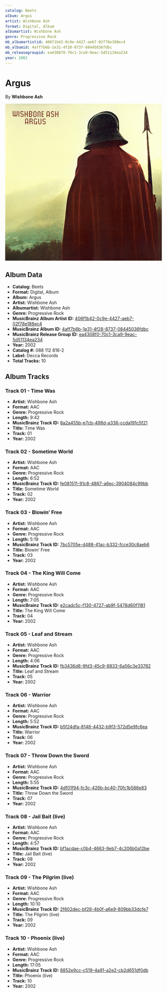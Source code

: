 ```yaml
---
catalog: Beets
album: Argus
artist: Wishbone Ash
format: Digital, Album
albumartist: Wishbone Ash
genre: Progressive Rock
mb_albumartistid: 406f1b42-0c9e-4427-aeb7-02f78e188ec4
mb_albumid: 4aff7b6b-1e31-4f28-8737-08445036fdbc
mb_releasegroupid: ea4308f0-70c1-3ca9-9eac-5d51134ea234
year: 2002
---
```


# Argus

By **Wishbone Ash**

![](../../assets/beetscovers/Wishbone_Ash-Argus.png)

## Album Data

- **Catalog:** Beets
- **Format:** Digital, Album
- **Album:** Argus
- **Artist:** Wishbone Ash
- **Albumartist:** Wishbone Ash
- **Genre:** Progressive Rock
- **MusicBrainz Album Artist ID:** [406f1b42-0c9e-4427-aeb7-02f78e188ec4](https://musicbrainz.org/artist/406f1b42-0c9e-4427-aeb7-02f78e188ec4)
- **MusicBrainz Album ID:** [4aff7b6b-1e31-4f28-8737-08445036fdbc](https://musicbrainz.org/release/4aff7b6b-1e31-4f28-8737-08445036fdbc)
- **MusicBrainz Release Group ID:** [ea4308f0-70c1-3ca9-9eac-5d51134ea234](https://musicbrainz.org/release-group/ea4308f0-70c1-3ca9-9eac-5d51134ea234)
- **Year:** 2002
- **Catalog #:** 088 112 816-2
- **Label:** Decca Records
- **Total Tracks:** 10

## Album Tracks

### Track 01 - Time Was

- **Artist:** Wishbone Ash
- **Format:** AAC
- **Genre:** Progressive Rock
- **Length:** 9:42
- **MusicBrainz Track ID:** [8a2a455b-e7cb-498d-a336-ccda191c5f21](https://musicbrainz.org/recording/8a2a455b-e7cb-498d-a336-ccda191c5f21)
- **Title:** Time Was
- **Track:** 01
- **Year:** 2002

### Track 02 - Sometime World

- **Artist:** Wishbone Ash
- **Format:** AAC
- **Genre:** Progressive Rock
- **Length:** 6:52
- **MusicBrainz Track ID:** [fe081511-91c8-4867-a6ec-3904084c99bb](https://musicbrainz.org/recording/fe081511-91c8-4867-a6ec-3904084c99bb)
- **Title:** Sometime World
- **Track:** 02
- **Year:** 2002

### Track 03 - Blowin’ Free

- **Artist:** Wishbone Ash
- **Format:** AAC
- **Genre:** Progressive Rock
- **Length:** 5:19
- **MusicBrainz Track ID:** [7bc5705e-d488-41ac-b332-fcce30c8aeb6](https://musicbrainz.org/recording/7bc5705e-d488-41ac-b332-fcce30c8aeb6)
- **Title:** Blowin’ Free
- **Track:** 03
- **Year:** 2002

### Track 04 - The King Will Come

- **Artist:** Wishbone Ash
- **Format:** AAC
- **Genre:** Progressive Rock
- **Length:** 7:05
- **MusicBrainz Track ID:** [e2cadc5c-f130-4727-ab9f-5478d60f1181](https://musicbrainz.org/recording/e2cadc5c-f130-4727-ab9f-5478d60f1181)
- **Title:** The King Will Come
- **Track:** 04
- **Year:** 2002

### Track 05 - Leaf and Stream

- **Artist:** Wishbone Ash
- **Format:** AAC
- **Genre:** Progressive Rock
- **Length:** 4:06
- **MusicBrainz Track ID:** [fb3436d8-9fd3-45c9-8833-6a56c3e33782](https://musicbrainz.org/recording/fb3436d8-9fd3-45c9-8833-6a56c3e33782)
- **Title:** Leaf and Stream
- **Track:** 05
- **Year:** 2002

### Track 06 - Warrior

- **Artist:** Wishbone Ash
- **Format:** AAC
- **Genre:** Progressive Rock
- **Length:** 5:52
- **MusicBrainz Track ID:** [b5f24dfa-8148-4432-b9f3-572d5e9fc6ea](https://musicbrainz.org/recording/b5f24dfa-8148-4432-b9f3-572d5e9fc6ea)
- **Title:** Warrior
- **Track:** 06
- **Year:** 2002

### Track 07 - Throw Down the Sword

- **Artist:** Wishbone Ash
- **Format:** AAC
- **Genre:** Progressive Rock
- **Length:** 5:55
- **MusicBrainz Track ID:** [4df01f94-fc3c-426b-bc40-70fc1b586e83](https://musicbrainz.org/recording/4df01f94-fc3c-426b-bc40-70fc1b586e83)
- **Title:** Throw Down the Sword
- **Track:** 07
- **Year:** 2002

### Track 08 - Jail Bait (live)

- **Artist:** Wishbone Ash
- **Format:** AAC
- **Genre:** Progressive Rock
- **Length:** 4:57
- **MusicBrainz Track ID:** [bf1acdae-c0b4-4663-9eb7-4c206b0a12be](https://musicbrainz.org/recording/bf1acdae-c0b4-4663-9eb7-4c206b0a12be)
- **Title:** Jail Bait (live)
- **Track:** 08
- **Year:** 2002

### Track 09 - The Pilgrim (live)

- **Artist:** Wishbone Ash
- **Format:** AAC
- **Genre:** Progressive Rock
- **Length:** 10:10
- **MusicBrainz Track ID:** [2f602dec-bf28-4b0f-a6e9-809bb33dcfe7](https://musicbrainz.org/recording/2f602dec-bf28-4b0f-a6e9-809bb33dcfe7)
- **Title:** The Pilgrim (live)
- **Track:** 09
- **Year:** 2002

### Track 10 - Phoenix (live)

- **Artist:** Wishbone Ash
- **Format:** AAC
- **Genre:** Progressive Rock
- **Length:** 17:05
- **MusicBrainz Track ID:** [8852e9cc-c519-4a91-a2e2-cb2d651df0db](https://musicbrainz.org/recording/8852e9cc-c519-4a91-a2e2-cb2d651df0db)
- **Title:** Phoenix (live)
- **Track:** 10
- **Year:** 2002

